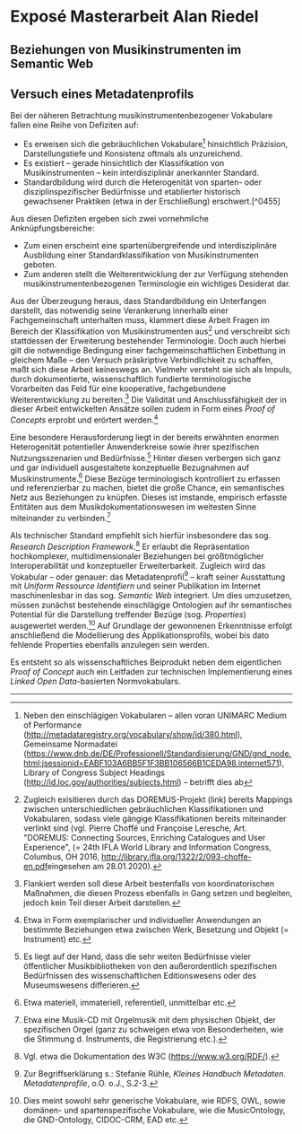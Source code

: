 # Exposé Masterarbeit Alan Riedel
## Beziehungen von Musikinstrumenten im Semantic Web
## Versuch eines Metadatenprofils

Bei der näheren Betrachtung musikinstrumentenbezogener Vokabulare fallen eine Reihe von Defiziten auf:
* Es erweisen sich die gebräuchlichen Vokabulare[^036d] hinsichtlich Präzision, Darstellungstiefe und Konsistenz oftmals als unzureichend.
* Es existiert – gerade hinsichtlich der Klassifikation von Musikinstrumenten – kein interdisziplinär anerkannter Standard.
* Standardbildung wird durch die Heterogenität von sparten- oder disziplinspezifischer Bedürfnisse und etablierter historisch gewachsener Praktiken (etwa in der Erschließung) erschwert.[^0455]

Aus diesen Defiziten ergeben sich zwei vornehmliche Anknüpfungsbereiche:
* Zum einen erscheint eine spartenübergreifende und interdisziplinäre Ausbildung einer Standardklassifikation von Musikinstrumenten geboten.
* Zum anderen stellt die Weiterentwicklung der zur Verfügung stehenden musikinstrumentenbezogenen Terminologie ein wichtiges Desiderat dar.

Aus der Überzeugung heraus, dass Standardbildung ein Unterfangen darstellt, das notwendig seine Verankerung innerhalb einer Fachgemeinschaft unterhalten muss, klammert diese Arbeit Fragen im Bereich der Klassifikation von Musikinstrumenten aus[^9db5] und verschreibt sich stattdessen der Erweiterung bestehender Terminologie. Doch auch hierbei gilt die notwendige Bedingung einer fachgemeinschaftlichen Einbettung in gleichem Maße – den Versuch präskriptive Verbindlichkeit zu schaffen, maßt sich diese Arbeit keineswegs an. Vielmehr versteht sie sich als Impuls, durch dokumentierte, wissenschaftlich fundierte terminologische Vorarbeiten das Feld für eine kooperative, fachgebundene Weiterentwicklung zu bereiten.[^eb9a] Die Validität und Anschlussfähigkeit der in dieser Arbeit entwickelten Ansätze sollen zudem in Form eines *Proof of Concepts* erprobt und erörtert werden.[^b58d]

Eine besondere Herausforderung liegt in der bereits erwähnten enormen Heterogenität potentieller Anwenderkreise sowie ihrer spezifischen Nutzungsszenarien und Bedürfnisse.[^670b] Hinter diesen verbergen sich ganz und gar individuell ausgestaltete konzeptuelle Bezugnahmen auf Musikinstrumente.[^8e5b] Diese Bezüge terminologisch kontrolliert zu erfassen und referenzierbar zu machen, bietet die große Chance, ein semantisches Netz aus Beziehungen zu knüpfen. Dieses ist imstande, empirisch erfasste Entitäten aus dem Musikdokumentationswesen im weitesten Sinne miteinander zu verbinden.[^5637]

Als technischer Standard empfiehlt sich hierfür insbesondere das sog. *Research Description Framework*.[^263b] Er erlaubt die Repräsentation hochkomplexer, multidimensionaler Beziehungen bei größtmöglicher Interoperabilität und konzeptueller Erweiterbarkeit. Zugleich wird das Vokabular – oder genauer: das Metadatenprofil[^5cb5] – kraft seiner Ausstattung mit *Uniform Ressource Identifiern* und seiner Publikation im Internet maschinenlesbar in das sog. *Semantic Web* integriert. Um dies umzusetzen, müssen zunächst bestehende einschlägige Ontologien auf ihr semantisches Potential für die Darstellung treffender Bezüge (sog. *Properties*) ausgewertet werden.[^d6e8] Auf Grundlage der gewonnenen Erkenntnisse erfolgt anschließend die Modellierung des Applikationsprofils, wobei bis dato fehlende Properties ebenfalls anzulegen sein werden.

Es entsteht so als wissenschaftliches Beiprodukt neben dem eigentlichen *Proof of Concept* auch ein Leitfaden zur technischen Implementierung eines *Linked Open Data*-basierten Normvokabulars.



---

[^9db5]: Zugleich exisitieren durch das DOREMUS-Projekt (link) bereits Mappings zwischen unterschiedlichen gebräuchlichen Klassifikationen und Vokabularen, sodass viele gängige Klassifikationen bereits miteinander verlinkt sind (vgl. Pierre Choffé und Françoise Leresche, Art. "DOREMUS: Connecting Sources, Enriching Catalogues and User Experience", (= 24th IFLA World Library and Information Congress, Columbus, OH 2016, <http://library.ifla.org/1322/2/093-choffe-en.pdf>eingesehen am 28.01.2020).

[^036d]: Neben den einschlägigen Vokabularen – allen voran UNIMARC Medium of Performance (http://metadataregistry.org/vocabulary/show/id/380.html), Gemeinsame Normadatei (https://www.dnb.de/DE/Professionell/Standardisierung/GND/gnd_node.html;jsessionid=EABF103A6BB5F1F3BB106566B1CEDA98.internet571), Library of Congress Subject Headings (http://id.loc.gov/authorities/subjects.html) – betrifft dies ab

[^eb9a]: Flankiert werden soll diese Arbeit bestenfalls von koordinatorischen Maßnahmen, die diesen Prozess ebenfalls in Gang setzen und begleiten, jedoch kein Teil dieser Arbeit darstellen.

[^670b]: Es liegt auf der Hand, dass die sehr weiten Bedürfnisse vieler öffentlicher Musikbibliotheken von den außerordentlich spezifischen Bedürfnissen des wissenschaftlichen Editionswesens oder des Museumswesens differieren.

[^8e5b]: Etwa materiell, immateriell, referentiell, unmittelbar etc.

[^263b]: Vgl. etwa die Dokumentation des W3C (https://www.w3.org/RDF/).

[^5cb5]: Zur Begriffserklärung s.: Stefanie Rühle, *Kleines Handbuch Metadaten. Metadatenprofile*, o.O. o.J., S.2-3.

[^d6e8]: Dies meint sowohl sehr generische Vokabulare, wie RDFS, OWL, sowie domänen- und spartenspezifische Vokabulare, wie die MusicOntology, die GND-Ontology, CIDOC-CRM, EAD etc.

[^5637]: Etwa eine Musik-CD mit Orgelmusik mit dem physischen Objekt, der spezifischen Orgel (ganz zu schweigen etwa von Besonderheiten, wie die Stimmung d. Instruments, die Registrierung etc.).

[^b58d]: Etwa in Form exemplarischer und individueller Anwendungen an bestimmte Beziehungen etwa zwischen Werk, Besetzung und Objekt (= Instrument) etc.
